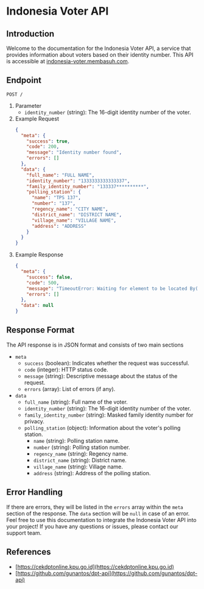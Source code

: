 # Indonesia Voter API

## Introduction

Welcome to the documentation for the Indonesia Voter API, a service that provides information about voters based on their identity number. This API is accessible at [indonesia-voter.membasuh.com](https://indonesia-voter.membasuh.com).

## Endpoint

`POST /`

1. Parameter
   - `identity_number` (string): The 16-digit identity number of the voter.
1. Example Request
   ```json
   {
     "meta": {
       "success": true,
       "code": 200,
       "message": "Identity number found",
       "errors": []
     },
     "data": {
       "full_name": "FULL NAME",
       "identity_number": "1333333333333337",
       "family_identity_number": "133337**********",
       "polling_station": {
         "name": "TPS 137",
         "number": "137",
         "regency_name": "CITY NAME",
         "district_name": "DISTRICT NAME",
         "village_name": "VILLAGE NAME",
         "address": "ADDRESS"
       }
     }
   }
   ```
1. Example Response
   ```json
   {
     "meta": {
       "success": false,
       "code": 500,
       "message": "TimeoutError: Waiting for element to be located By(css selector, .showMap)\nWait timed out after 5177ms",
       "errors": []
     },
     "data": null
   }
   ```

## Response Format

The API response is in JSON format and consists of two main sections

- `meta`
  - `success` (boolean): Indicates whether the request was successful.
  - `code` (integer): HTTP status code.
  - `message` (string): Descriptive message about the status of the request.
  - `errors` (array): List of errors (if any).
- `data`
  - `full_name` (string): Full name of the voter.
  - `identity_number` (string): The 16-digit identity number of the voter.
  - `family_identity_number` (string): Masked family identity number for privacy.
  - `polling_station` (object): Information about the voter's polling station.
    - `name` (string): Polling station name.
    - `number` (string): Polling station number.
    - `regency_name` (string): Regency name.
    - `district_name` (string): District name.
    - `village_name` (string): Village name.
    - `address` (string): Address of the polling station.

## Error Handling

If there are errors, they will be listed in the `errors` array within the `meta` section of the response. The `data` section will be `null` in case of an error.
Feel free to use this documentation to integrate the Indonesia Voter API into your project! If you have any questions or issues, please contact our support team.

## References

- [https://cekdptonline.kpu.go.id](https://cekdptonline.kpu.go.id)
- [https://github.com/gunantos/dpt-api](https://github.com/gunantos/dpt-api)
